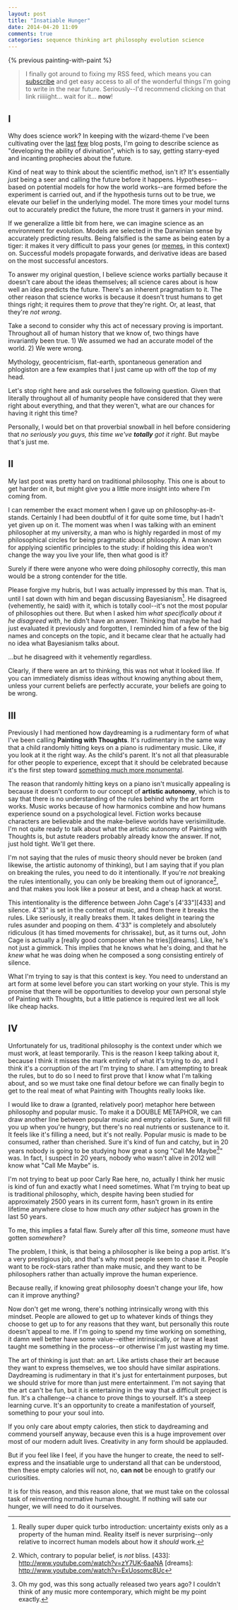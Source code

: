 ```yaml
---
layout: post
title: "Insatiable Hunger"
date: 2014-04-20 11:09
comments: true
categories: sequence thinking art philosophy evolution science
---
```


{% previous painting-with-paint %}

> I finally got around to fixing my RSS feed, which means you can
> [subscribe] and get easy access to all of the wonderful things I'm going to
> write in the near future. Seriously--I'd recommend clicking on that link
> riiiiight... wait for it... **now**!

[subscribe]: http://sandymaguire.me/blog/atom.xml



## I

Why does science work? In keeping with the wizard-theme I've been cultivating
over the [last][lob] [few][paint] blog posts, I'm going to describe science as
"developing the ability of divination", which is to say, getting starry-eyed and
incanting prophecies about the future.

Kind of neat way to think about the scientific method, isn't it? It's
essentially *just* being a seer and calling the future before it happens.
Hypotheses--based on potential models for how the world works--are formed
before the experiment is carried out, and if the hypothesis turns out to be
true, we elevate our belief in the underlying model. The more times your model
turns out to accurately predict the future, the more trust it garners in your
mind.

If we generalize a little bit from here, we can imagine science as an
environment for evolution. Models are selected in the Darwinian sense by
accurately predicting results. Being falsified is the same as being eaten by
a tiger: it makes it very difficult to pass your genes (or [memes][meme], in this
context) on. Successful models propagate forwards, and derivative ideas are
based on the most successful ancestors.

<!--more-->

To answer my original question, I believe science works partially because it
doesn't care about the ideas themselves; all science cares about is how well an
idea predicts the future. There's an inherent pragmatism to it. The other reason
that science works is because it doesn't trust humans to get things right; it
requires them to *prove* that they're right. Or, at least, that they're *not
wrong*.

Take a second to consider why this act of necessary proving is important.
Throughout all of human history that we know of, two things have invariantly
been true. 1) We assumed we had an accurate model of the world. 2) We were
wrong. 

Mythology, geocentricism, flat-earth, spontaneous generation and phlogiston are
a few examples that I just came up with off the top of my head.

Let's stop right here and ask ourselves the following question. Given that
literally throughout all of humanity people have considered that they were right
about everything, and that they weren't, what are our chances for having it
right this time?

Personally, I would bet on that proverbial snowball in hell before considering
that *no seriously you guys, this time we've **totally** got it right*. But
maybe that's just me.

[lob]: http://sandymaguire.me/blog/power-word-case-study/
[paint]: http://sandymaguire.me/blog/painting-with-paint/
[meme]: http://en.wikipedia.org/wiki/Meme



## II

My last post was pretty hard on traditional philosophy. This one is about to get
harder on it, but might give you a little more insight into where I'm coming
from.

I can remember the exact moment when I gave up on philosophy-as-it-stands.
Certainly I had been doubtful of it for quite some time, but I hadn't yet given
up on it. The moment was when I was talking with an eminent philosopher at my
university, a man who is highly regarded in most of my philosophical circles for
being pragmatic about philosophy. A man known for applying scientific principles
to the study: if holding this idea won't change the way you live your life, then
what good is it?

Surely if there were anyone who were doing philosophy correctly, this man would
be a strong contender for the title.

Please forgive my hubris, but I was actually impressed by this man. That is,
until I sat down with him and began discussing Bayesianism[^1]. He disagreed
(vehemently, he said) with it, which is totally cool--it's not the most popular
of philosophies out there. But when I asked him *what specifically about it he
disagreed with*, he didn't have an answer. Thinking that maybe he had just
evaluated it previously and forgotten, I reminded him of a few of the big names
and concepts on the topic, and it became clear that he actually had no idea what
Bayesianism talks about.

...but he disagreed with it vehemently regardless.

Clearly, if there were an art to thinking, this was not what it looked like. If
you can immediately dismiss ideas without knowing anything about them, unless
your current beliefs are perfectly accurate, your beliefs are going to be wrong.

[^1]: Really super duper quick turbo introduction: uncertainty exists only as a property of the human mind. Reality itself is never surprising--only relative to incorrect human models about how it *should* work.



## III

Previously I had mentioned how daydreaming is a rudimentary form of what I've
been calling **Painting with Thoughts**. It's rudimentary in the same way that
a child randomly hitting keys on a piano is rudimentary music. Like, if you look
at it the right way. As the child's parent. It's not all that pleasurable for
other people to experience, except that it should be celebrated because it's the
first step toward [something much more monumental][liszt].

The reason that randomly hitting keys on a piano isn't musically appealing is
because it doesn't conform to our concept of **artistic autonomy**, which is to
say that there is no understanding of the rules behind why the art form works.
Music works because of how harmonics combine and how humans experience sound on
a psychological level. Fiction works because characters are believable and the
make-believe worlds have verisimilitude. I'm not quite ready to talk about what
the artistic autonomy of Painting with Thoughts is, but astute readers probably
already know the answer. If not, just hold tight. We'll get there. 

I'm not saying that the rules of music theory should never be broken (and
likewise, the artistic autonomy of thinking), but I am saying that if you plan
on breaking the rules, you need to do it intentionally. If you're *not* breaking
the rules intentionally, you can only be breaking them out of ignorance[^2], and
that makes you look like a poseur at best, and a cheap hack at worst.

This intentionality is the difference between John Cage's [4'33"][433] and
silence. 4'33" is set in the context of music, and from there it breaks the
rules. Like seriously, it really breaks them. It takes delight in tearing the
rules asunder and pooping on them. 4'33" is completely and absolutely ridiculous
(it has timed movements for chrissake), but, as it turns out, John Cage is
actually a [really good composer when he tries][dreams]. Like, he's not just
a gimmick. This implies that he knows what he's doing, and that he *knew* what
he was doing when he composed a song consisting entirely of silence.

What I'm trying to say is that this context is key. You need to understand an
art form at some level before you can start working on your style. This is my
promise that there will be opportunities to develop your own personal style of
Painting with Thoughts, but a little patience is required lest we all look like
cheap hacks.

[liszt]: http://www.youtube.com/watch?v=7H99FM6S8rU
[^2]: Which, contrary to popular belief, is *not* bliss.
[433]: http://www.youtube.com/watch?v=zY7UK-6aaNA
[dreams]: http://www.youtube.com/watch?v=ExUosomc8Uc



## IV

Unfortunately for us, traditional philosophy is the context under which we must
work, at least temporarily. This is the reason I keep talking about it, because
I think it misses the mark entirely of what it's trying to do, and I think it's
a corruption of the art I'm trying to share. I am attempting to break the rules,
but to do so I need to first prove that I know what I'm talking about, and so we
must take one final detour before we can finally begin to get to the real meat
of what Painting with Thoughts really looks like.

I would like to draw a (granted, relatively poor) metaphor here between
philosophy and popular music. To make it a DOUBLE METAPHOR, we can draw another
line between popular music and empty calories. Sure, it will fill you up when
you're hungry, but there's no real nutrients or sustenance to it. It feels like
it's filling a need, but it's not really. Popular music is made to be consumed,
rather than cherished. Sure it's kind of fun and catchy, but in 20 years nobody
is going to be studying how great a song "Call Me Maybe[^3]" was. In fact, I suspect
in 20 years, nobody who wasn't alive in 2012 will know what "Call Me Maybe" is.

I'm not trying to beat up poor Carly Rae here, no, actually I think her music is
kind of fun and exactly what I need sometimes. What I'm trying to beat up is
traditional philosophy, which, despite having been studied for approximately 2500
years in its current form, hasn't grown in its entire lifetime anywhere close to
how much *any other subject* has grown in the last 50 years.

To me, this implies a fatal flaw. Surely after *all* this time, *someone* must
have gotten *somewhere*?

The problem, I think, is that being a philosopher is like being a pop artist.
It's a very prestigious job, and that's why most people seem to chase it. People
want to be rock-stars rather than make music, and they want to be philosophers
rather than actually improve the human experience.

Because really, if knowing great philosophy doesn't change your life, how can it
improve anything?

Now don't get me wrong, there's nothing intrinsically wrong with this mindset.
People are allowed to get up to whatever kinds of things they choose to get up
to for any reasons that they want, but personally this route doesn't appeal to
me. If I'm going to spend my time working on something, it damn well better have
some value--either intrinsically, or have at least taught me something in the
process--or otherwise I'm just wasting my time.

The art of thinking is just that: an art. Like artists chase their art because
they want to express themselves, we too should have similar aspirations.
Daydreaming is rudimentary in that it's just for entertainment purposes, but we
should strive for more than just mere entertainment. I'm not saying that the art
can't be fun, but it is entertaining in the way that a difficult project is fun.
It's a challenge--a chance to prove things to yourself. It's a steep learning
curve. It's an opportunity to create a manifestation of yourself, something to
pour your soul into.

If you only care about empty calories, then stick to daydreaming and commend
yourself anyway, because even this is a huge improvement over most of our modern
adult lives. Creativity in any form should be applauded.

But if you feel like I feel, if you have the hunger to create, the need to
self-express and the insatiable urge to understand all that can be understood,
then these empty calories will not, no, **can not** be enough to gratify our
curiosities. 

It is for this reason, and this reason alone, that we must take on the colossal
task of reinventing normative human thought. If nothing will sate our hunger,
we will need to do it ourselves.

[^3]: Oh my god, was this song actually released two years ago? I couldn't think of any music more contemporary, which might be my point exactly.

